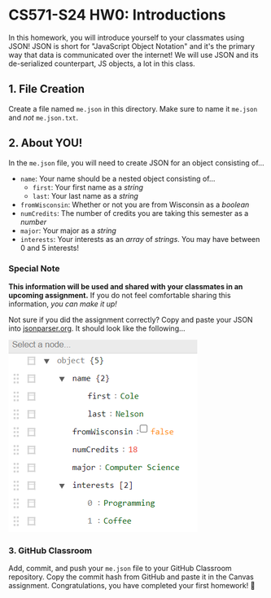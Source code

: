 # CS571-S24 HW0: Introductions
In this homework, you will introduce yourself to your classmates using JSON! JSON is short for "JavaScript Object Notation" and it's the primary way that data is communicated over the internet! We will use JSON and its de-serialized counterpart, JS objects, a lot in this class.

## 1. File Creation
Create a file named `me.json` in this directory. Make sure to name it `me.json` and *not* `me.json.txt`.

## 2. About YOU!
In the `me.json` file, you will need to create JSON for an object consisting of...
 - `name`: Your name should be a nested object consisting of...
   - `first`: Your first name as a *string*
   - `last`: Your last name as a *string*
 - `fromWisconsin`: Whether or not you are from Wisconsin as a *boolean*
 - `numCredits`: The number of credits you are taking this semester as a *number*
 - `major`: Your major as a *string*
 - `interests`: Your interests as an *array* of *strings*. You may have between 0 and 5 interests!

### Special Note

**This information will be used and shared with your classmates in an upcoming assignment.** If you do not feel comfortable sharing this information, *you can make it up!*

Not sure if you did the assignment correctly? Copy and paste your JSON into [jsonparser.org](https://jsonparser.org/). It should look like the following...

![An image demonstrating a view of the correct implementation via jsonparser.org](_assets/correct.png)

### 3. GitHub Classroom
Add, commit, and push your `me.json` file to your GitHub Classroom repository. Copy the commit hash from GitHub and paste it in the Canvas assignment. Congratulations, you have completed your first homework! 🥳